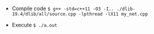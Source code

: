 
* Compile code 
	`$ g++ -std=c++11 -O3 -I.. ./dlib-19.4/dlib/all/source.cpp -lpthread -lX11 my_net.cpp`

* Execute 
	`$ ./a.out`
